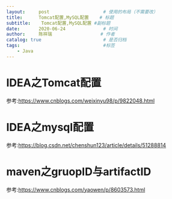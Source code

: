 ```yaml
---
layout:     post                    # 使用的布局（不需要改）
title:      Tomcat配置,MySQL配置    # 标题 
subtitle:    Tomcat配置,MySQL配置 #副标题
date:       2020-06-24              # 时间
author:     陈祥瑞                  # 作者
catalog: true                       # 是否归档
tags:                               #标签
    - Java
---
```


# IDEA之Tomcat配置
参考:<https://www.cnblogs.com/weixinyu98/p/9822048.html>


# IDEA之mysql配置
参考:<https://blog.csdn.net/chenshun123/article/details/51288814>


# maven之gruopID与artifactID
参考:<https://www.cnblogs.com/yaowen/p/8603573.html>